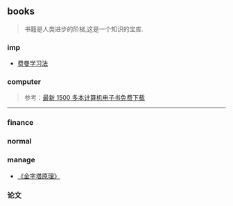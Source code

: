 ## books
> 书籍是人类进步的阶梯,这是一个知识的宝库.

### imp
- [费曼学习法]()

### computer
> 参考：[最新 1500 多本计算机电子书免费下载](https://github.com/itdevbooks/pdf)
---

### finance

### normal

### manage
- [《金字塔原理》](./reader/金字塔原理.md)

### 论文
